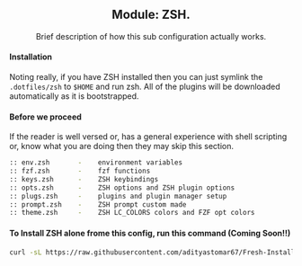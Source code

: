 <div align="center">
  <h2>Module: ZSH.</h1>
  Brief description of how this sub configuration actually works.
</div>

#### Installation

Noting really, if you have ZSH installed then you can just symlink the `.dotfiles/zsh` to `$HOME` and run zsh. All of the plugins will be downloaded automatically as it is bootstrapped.

#### Before we proceed

If the reader is well versed or, has a general experience with shell scripting or, know what you are doing then they may skip this section.

```zsh
:: env.zsh       -    environment variables
:: fzf.zsh       -    fzf functions
:: keys.zsh      -    ZSH keybindings
:: opts.zsh      -    ZSH options and ZSH plugin options
:: plugs.zsh     -    plugins and plugin manager setup
:: prompt.zsh    -    ZSH prompt custom made
:: theme.zsh     -    ZSH LC_COLORS colors and FZF opt colors
```

#### To Install ZSH alone frome this config, run this command (Coming Soon!!)
```bash
curl -sL https://raw.githubusercontent.com/adityastomar67/Fresh-Install/master/Fresh-Install.sh | sh -s -- --zsh
```
